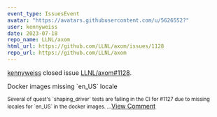```yaml
---
event_type: IssuesEvent
avatar: "https://avatars.githubusercontent.com/u/5626552?"
user: kennyweiss
date: 2023-07-18
repo_name: LLNL/axom
html_url: https://github.com/LLNL/axom/issues/1128
repo_url: https://github.com/LLNL/axom
---
```


<a href='https://github.com/kennyweiss' target='_blank'>kennyweiss</a> closed issue <a href='https://github.com/LLNL/axom/issues/1128' target='_blank'>LLNL/axom#1128</a>.

<p>Docker images missing `en_US` locale</p><small>Several of quest's `shaping_driver` tests are failing in the CI for #1127 due to missing locales for `en_US` in the docker images....</small><a href='https://github.com/LLNL/axom/issues/1128' target='_blank'>View Comment</a>